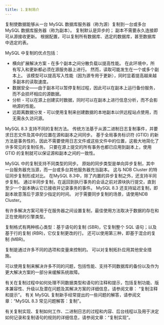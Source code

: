 ```yaml
---
title: 1.复制简介
---
```

复制使数据能够从一台 MySQL 数据库服务器（称为源）复制到一台或多台 MySQL 数据库服务器（称为副本）。 复制默认是异步的； 副本不需要永久连接即可从源接收更新。 根据配置，可以复制所有数据库、选定的数据库，甚至数据库中选定的表。

MySQL 中复制的优点包括：

* 横向扩展解决方案 - 在多个副本之间分散负载以提高性能。 在此环境中，所有写入和更新都必须在源服务器上进行。 然而，读取可能发生在一个或多个副本上。 该模型可以提高写入性能（因为源专用于更新），同时显着提高越来越多副本的读取速度。
* 数据安全——由于副本可以暂停复制过程，因此可以在副本上运行备份服务，而不会损坏相应的源数据。
* 分析 - 可以在源上创建实时数据，同时可以在副本上进行信息分析，而不会影响源的性能。
* 远距离数据分发 - 可以使用复制来创建数据的本地副本以供远程站点使用，而无需永久访问源。

MySQL 8.3 支持不同的复制方法。 传统方法基于从源二进制日志复制事件，并要求日志文件及其中的位置在源和副本之间同步。 基于全局事务标识符 (GTID) 的新方法是事务性的，因此不需要使用日志文件或这些文件中的位置，这极大地简化了许多常见的复制任务。 只要在源上提交的所有事务也都已应用到副本上，使用 GTID 的复制就可以保证源和副本之间的一致性。

MySQL 中的复制支持不同类型的同步。 原始的同步类型是单向异步复制，其中一台服务器充当源，而一台或多台其他服务器充当副本。 这与 NDB Cluster 的特征同步复制形成对比。 在MySQL 8.3中，除了内置的异步复制之外，还支持半同步复制。 通过半同步复制，在返回到执行事务的会话之前对源块执行提交，直到至少一个副本确认它已接收并记录事务的事件。 MySQL 8.3 还支持延迟复制，即副本故意落后于源至少指定的时间。 对于需要同步复制的场景，请使用NDB Cluster。

有许多解决方案可用于在服务器之间设置复制，最佳使用方法取决于数据的存在和正在使用的引擎类型。

复制格式有两种核心类型：基于语句的复制 (SBR)，它复制整个 SQL 语句；以及基于行的复制 (RBR)，它仅复制更改的行。 还可以使用第三种，即基于混合的复制 (MBR)。

复制是通过许多不同的选项和变量来控制的。 可以对复制拓扑应用其他安全措施。

可以使用复制来解决许多不同的问题，包括性能、支持不同数据库的备份以及作为更大解决方案的一部分来缓解系统故障。

有关在复制过程中如何处理不同数据类型和语句的注释和提示，包括复制功能、版本兼容性、升级以及潜在问题及其解决方案的详细信息，请参阅文章： “复制注释和提示”。 有关 MySQL 复制新手经常提出的一些问题的解答，请参阅文章：“MySQL 8.3 常见问题解答：复制”。

有关复制实现、复制如何工作、二进制日志的过程和内容、后台线程以及用于决定如何记录和复制语句的规则的详细信息，请参阅文章：“复制实现”。
